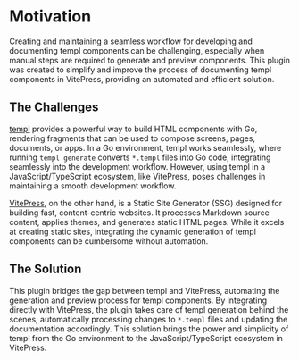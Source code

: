 # Motivation

Creating and maintaining a seamless workflow for developing and documenting templ components can be challenging, especially when manual steps are required to generate and preview components. This plugin was created to simplify and improve the process of documenting templ components in VitePress, providing an automated and efficient solution.

## The Challenges

[templ](https://templ.guide/) provides a powerful way to build HTML components with Go, rendering fragments that can be used to compose screens, pages, documents, or apps. In a Go environment, templ works seamlessly, where running `templ generate` converts `*.templ` files into Go code, integrating seamlessly into the development workflow. However, using templ in a JavaScript/TypeScript ecosystem, like VitePress, poses challenges in maintaining a smooth development workflow.

[VitePress](https://vitepress.dev/), on the other hand, is a Static Site Generator (SSG) designed for building fast, content-centric websites. It processes Markdown source content, applies themes, and generates static HTML pages. While it excels at creating static sites, integrating the dynamic generation of templ components can be cumbersome without automation.

## The Solution

This plugin bridges the gap between templ and VitePress, automating the generation and preview process for templ components. By integrating directly with VitePress, the plugin takes care of templ generation behind the scenes, automatically processing changes to `*.templ` files and updating the documentation accordingly. This solution brings the power and simplicity of templ from the Go environment to the JavaScript/TypeScript ecosystem in VitePress.
